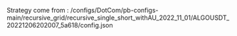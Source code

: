 Strategy come from : /configs/DotCom/pb-configs-main/recursive_grid/recursive_single_short_withAU_2022_11_01/ALGOUSDT_20221206202007_5a618/config.json